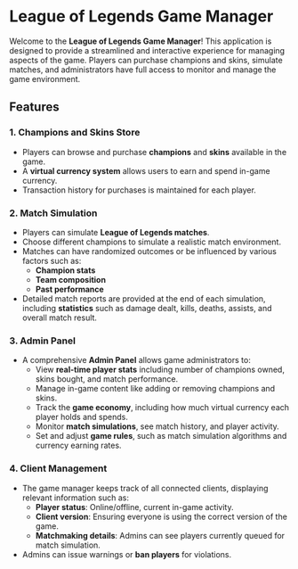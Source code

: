 # League of Legends Game Manager

Welcome to the **League of Legends Game Manager**! This application is designed to provide a streamlined and interactive experience for managing aspects of the game. Players can purchase champions and skins, simulate matches, and administrators have full access to monitor and manage the game environment.

## Features

### 1. Champions and Skins Store
- Players can browse and purchase **champions** and **skins** available in the game.
- A **virtual currency system** allows users to earn and spend in-game currency.
- Transaction history for purchases is maintained for each player.

### 2. Match Simulation
- Players can simulate **League of Legends matches**.
- Choose different champions to simulate a realistic match environment.
- Matches can have randomized outcomes or be influenced by various factors such as:
  - **Champion stats**
  - **Team composition**
  - **Past performance**
- Detailed match reports are provided at the end of each simulation, including **statistics** such as damage dealt, kills, deaths, assists, and overall match result.

### 3. Admin Panel
- A comprehensive **Admin Panel** allows game administrators to:
  - View **real-time player stats** including number of champions owned, skins bought, and match performance.
  - Manage in-game content like adding or removing champions and skins.
  - Track the **game economy**, including how much virtual currency each player holds and spends.
  - Monitor **match simulations**, see match history, and player activity.
  - Set and adjust **game rules**, such as match simulation algorithms and currency earning rates.

### 4. Client Management
- The game manager keeps track of all connected clients, displaying relevant information such as:
  - **Player status**: Online/offline, current in-game activity.
  - **Client version**: Ensuring everyone is using the correct version of the game.
  - **Matchmaking details**: Admins can see players currently queued for match simulation.
- Admins can issue warnings or **ban players** for violations.
